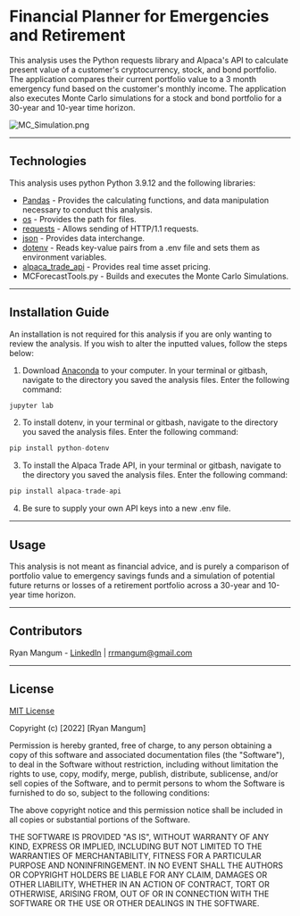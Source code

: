 # Financial Planner for Emergencies and Retirement

This analysis uses the Python requests library and Alpaca's API to calculate present value of a customer's cryptocurrency, stock, and bond portfolio. The application compares their current portfolio value to a 3 month emergency fund based on the customer's monthly income. The application also executes Monte Carlo simulations for a stock and bond portfolio for a 30-year and 10-year time horizon.

![MC_Simulation.png](https://github.com/rrmangum/Financial_Planner_Emergencies_-_Retirement/blob/main/Images/MC_Simulation.png?raw=true)

---

## Technologies

This analysis uses python Python 3.9.12 and the following libraries:
* [Pandas](https://pandas.pydata.org/) - Provides the calculating functions, and data manipulation necessary to conduct this analysis.
* [os](https://docs.python.org/3/library/os.path.html) - Provides the path for files.
* [requests](https://pypi.org/project/requests/) - Allows sending of HTTP/1.1 requests.
* [json](https://docs.python.org/3/library/json.html) - Provides data interchange.
* [dotenv](https://pypi.org/project/python-dotenv/) - Reads key-value pairs from a .env file and sets them as environment variables.
* [alpaca_trade_api](https://github.com/alpacahq/alpaca-trade-api-python) - Provides real time asset pricing.
* MCForecastTools.py - Builds and executes the Monte Carlo Simulations.

---

## Installation Guide

An installation is not required for this analysis if you are only wanting to review the analysis. If you wish to alter the inputted values, follow the steps below:

1. Download [Anaconda](https://www.anaconda.com/products/distribution) to your computer. In your terminal or gitbash, navigate to the directory you saved the analysis files. Enter the following command:

```python
jupyter lab
```
2. To install dotenv, in your terminal or gitbash, navigate to the directory you saved the analysis files. Enter the following command:

```python
pip install python-dotenv
```
3. To install the Alpaca Trade API, in your terminal or gitbash, navigate to the directory you saved the analysis files. Enter the following command:

```python
pip install alpaca-trade-api
```

4. Be sure to supply your own API keys into a new .env file.

---

## Usage

This analysis is not meant as financial advice, and is purely a comparison of portfolio value to emergency savings funds and a simulation of potential future returns or losses of a retirement portfolio across a 30-year and 10-year time horizon.

---

## Contributors

Ryan Mangum - [LinkedIn](https://www.linkedin.com/in/ryanrmangum/) | rrmangum@gmail.com

---

## License

[MIT License](https://choosealicense.com/licenses/mit/)

Copyright (c) [2022] [Ryan Mangum]

Permission is hereby granted, free of charge, to any person obtaining a copy
of this software and associated documentation files (the "Software"), to deal
in the Software without restriction, including without limitation the rights
to use, copy, modify, merge, publish, distribute, sublicense, and/or sell
copies of the Software, and to permit persons to whom the Software is
furnished to do so, subject to the following conditions:

The above copyright notice and this permission notice shall be included in all
copies or substantial portions of the Software.

THE SOFTWARE IS PROVIDED "AS IS", WITHOUT WARRANTY OF ANY KIND, EXPRESS OR
IMPLIED, INCLUDING BUT NOT LIMITED TO THE WARRANTIES OF MERCHANTABILITY,
FITNESS FOR A PARTICULAR PURPOSE AND NONINFRINGEMENT. IN NO EVENT SHALL THE
AUTHORS OR COPYRIGHT HOLDERS BE LIABLE FOR ANY CLAIM, DAMAGES OR OTHER
LIABILITY, WHETHER IN AN ACTION OF CONTRACT, TORT OR OTHERWISE, ARISING FROM,
OUT OF OR IN CONNECTION WITH THE SOFTWARE OR THE USE OR OTHER DEALINGS IN THE
SOFTWARE.
